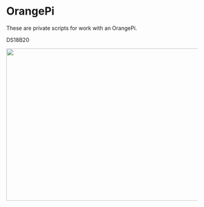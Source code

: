 # OrangePi
These are private scripts for work with an OrangePi.

DS18B20

<p align="center">
  <img width="560" height="400" src="https://i.imgur.com/rY3Dw53.jpg">
</p>
